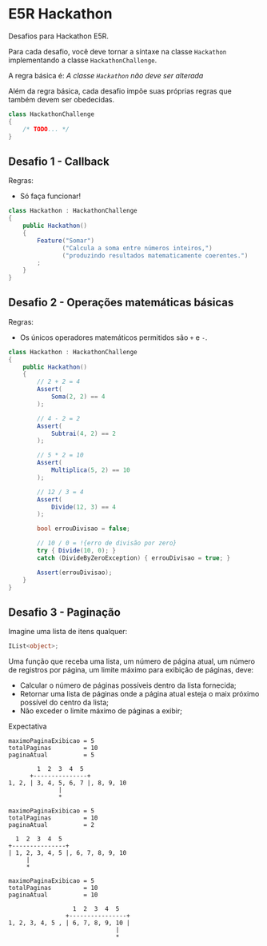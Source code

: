 # E5R Hackathon

Desafios para Hackathon E5R.

Para cada desafio, você deve tornar a síntaxe na classe `Hackathon` implementando a
classe `HackathonChallenge`.

A regra básica é: *A classe `Hackathon` não deve ser alterada*

Além da regra básica, cada desafio impõe suas próprias regras que também devem ser
obedecidas.

```csharp
class HackathonChallenge
{
    /* TODO... */
}
```

## Desafio 1 - Callback

Regras:
* Só faça funcionar!

```csharp
class Hackathon : HackathonChallenge
{
    public Hackathon()
    {
        Feature("Somar")
               ("Calcula a soma entre números inteiros,")
               ("produzindo resultados matematicamente coerentes.")
        ;
    }
}


```

## Desafio 2 - Operações matemáticas básicas

Regras:
* Os únicos operadores matemáticos permitidos são `+` e `-`.

```csharp
class Hackathon : HackathonChallenge
{
    public Hackathon()
    {
        // 2 + 2 = 4
        Assert(
            Soma(2, 2) == 4
        );

        // 4 - 2 = 2
        Assert(
            Subtrai(4, 2) == 2
        );

        // 5 * 2 = 10
        Assert(
            Multiplica(5, 2) == 10
        );

        // 12 / 3 = 4
        Assert(
            Divide(12, 3) == 4
        );

        bool errouDivisao = false;

        // 10 / 0 = !{erro de divisão por zero}
        try { Divide(10, 0); }
        catch (DivideByZeroException) { errouDivisao = true; }

        Assert(errouDivisao);
    }
}
```

## Desafio 3 - Paginação

Imagine uma lista de itens qualquer:
```cs
IList<object>;
```

Uma função que receba uma lista, um número de página atual, um número de registros por página,
um limite máximo para exibição de páginas, deve:

* Calcular o número de páginas possíveis dentro da lista fornecida;
* Retornar uma lista de páginas onde a página atual esteja o maix próximo possível do centro da lista;
* Não exceder o limite máximo de páginas a exibir;

Expectativa
```
maximoPaginaExibicao = 5
totalPaginas         = 10
paginaAtual          = 5

        1  2  3  4  5
      +---------------+
1, 2, | 3, 4, 5, 6, 7 |, 8, 9, 10
              |
              *

maximoPaginaExibicao = 5
totalPaginas         = 10
paginaAtual          = 2

  1  2  3  4  5
+---------------+
| 1, 2, 3, 4, 5 |, 6, 7, 8, 9, 10
     |
     *

maximoPaginaExibicao = 5
totalPaginas         = 10
paginaAtual          = 10

                  1  2  3  4  5
                +----------------+
1, 2, 3, 4, 5 , | 6, 7, 8, 9, 10 |
                              |
                              *
```
